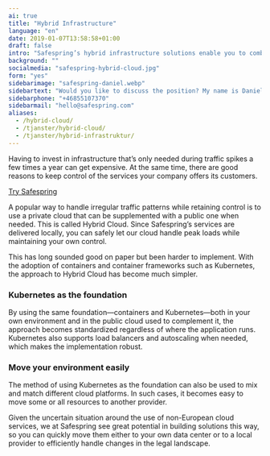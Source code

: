 ```yaml
---
ai: true
title: "Hybrid Infrastructure"
language: "en"
date: 2019-01-07T13:58:58+01:00
draft: false
intro: "Safespring’s hybrid infrastructure solutions enable you to combine the power of the cloud with your own “on-prem” or managed infrastructure."
background: ""
socialmedia: "safespring-hybrid-cloud.jpg"
form: "yes"
sidebarimage: "safespring-daniel.webp"
sidebartext: "Would you like to discuss the position? My name is Daniel Melin; feel free to contact me if you have any questions."
sidebarphone: "+46855107370"
sidebarmail: "hello@safespring.com"
aliases:
  - /hybrid-cloud/
  - /tjanster/hybrid-cloud/
  - /tjanster/hybrid-infrastruktur/
---
```


<div class="ingress"><p>Having to invest in infrastructure that’s only needed during traffic spikes a few times a year can get expensive. At the same time, there are good reasons to keep control of the services your company offers its customers.</p></div>

<a href="#testa-safespring" id="text-button">Try Safespring</a>

A popular way to handle irregular traffic patterns while retaining control is to use a private cloud that can be supplemented with a public one when needed. This is called Hybrid Cloud. Since Safespring’s services are delivered locally, you can safely let our cloud handle peak loads while maintaining your own control.

This has long sounded good on paper but been harder to implement. With the adoption of containers and container frameworks such as Kubernetes, the approach to Hybrid Cloud has become much simpler.

### Kubernetes as the foundation

By using the same foundation—containers and Kubernetes—both in your own environment and in the public cloud used to complement it, the approach becomes standardized regardless of where the application runs. Kubernetes also supports load balancers and autoscaling when needed, which makes the implementation robust.

### Move your environment easily

The method of using Kubernetes as the foundation can also be used to mix and match different cloud platforms. In such cases, it becomes easy to move some or all resources to another provider.

Given the uncertain situation around the use of non-European cloud services, we at Safespring see great potential in building solutions this way, so you can quickly move them either to your own data center or to a local provider to efficiently handle changes in the legal landscape.
